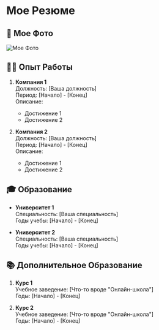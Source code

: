 # Мое Резюме

## 📸 Мое Фото
![Мое Фото](https://example.com/photo.jpg)  <!-- Замените ссылку на ваше фото -->

## 🧑‍💼 Опыт Работы
1. **Компания 1**  
   Должность: [Ваша должность]  
   Период: [Начало] - [Конец]  
   Описание:  
   - Достижение 1  
   - Достижение 2  

2. **Компания 2**  
   Должность: [Ваша должность]  
   Период: [Начало] - [Конец]  
   Описание:  
   - Достижение 1  
   - Достижение 2  

## 🎓 Образование
- **Университет 1**  
  Специальность: [Ваша специальность]  
  Годы учебы: [Начало] - [Конец]  

- **Университет 2**  
  Специальность: [Ваша специальность]  
  Годы учебы: [Начало] - [Конец]  

## 📚 Дополнительное Образование
1. **Курс 1**  
   Учебное заведение: [Что-то вроде "Онлайн-школа"]  
   Годы: [Начало] - [Конец]  

2. **Курс 2**  
   Учебное заведение: [Что-то вроде "Онлайн-школа"]  
   Годы: [Начало] - [Конец]  
